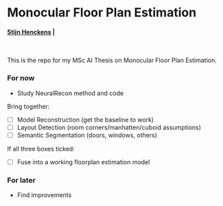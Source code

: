 # Monocular Floor Plan Estimation
#### [Stijn Henckens](https://linkedin.com/shenckens) |
<br/>

This is the repo for my MSc AI Thesis on Monocular Floor Plan Estimation. 


### For now

- Study NeuralRecon method and code

Bring together:

- [ ] Model Reconstruction (get the baseline to work)
- [ ] Layout Detection (room corners/manhatten/cuboid assumptions)
- [ ] Semantic Segmentation (doors, windows, others)

If all three boxes ticked:
- [ ] Fuse into a working floorplan estimation model

### For later
- Find improvements



<!-- TODO LIST:
- [ ] Keyframes from series of images
- [ ] Room Layout Model for a single image
- [ ] Depth Estimation Model (various image resolutions)
- [ ] Assign positions to RGB pixels
- [ ] 2D Wall Segmentation / Object Filtering
- [ ] Point-cloud / Voxelation
- [ ] Camera Pose Estimation
- [ ] Global axes image aggregation
- [ ] Top-view Floor Plan Generation
- [ ] MAKE IT MOBILE! (PyTorch Mobile iOS app) -->

